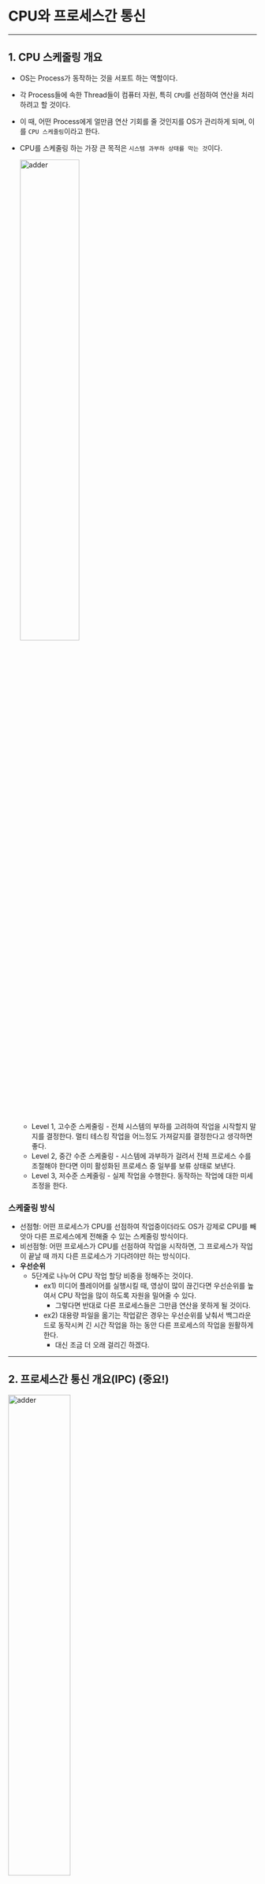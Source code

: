# CPU와 프로세스간 통신

---

## 1. CPU 스케줄링 개요

- OS는 Process가 동작하는 것을 서포트 하는 역할이다.
- 각 Process들에 속한 Thread들이 컴퓨터 자원, 특히 `CPU`를 선점하여 연산을 처리하려고 할 것이다.
- 이 때, 어떤 Process에게 얼만큼 연산 기회를 줄 것인지를 OS가 관리하게 되며, 이를 `CPU 스케줄링`이라고 한다.
- CPU를 스케줄링 하는 가장 큰 목적은 `시스템 과부하 상태를 막는 것`이다.

    <img src="https://github.com/jiyongYoon/study_db_realmysql/assets/98104603/80cd34da-d5a2-44f2-a129-f886b1c22dd7" alt="adder" width="50%" />

  - Level 1, 고수준 스케줄링 - 전체 시스템의 부하를 고려하여 작업을 시작할지 말지를 결정한다. 멀티 테스킹 작업을 어느정도 가져갈지를 결정한다고 생각하면 좋다.
  - Level 2, 중간 수준 스케줄링 - 시스템에 과부하가 걸려서 전체 프로세스 수를 조절해야 한다면 이미 활성화된 프로세스 중 일부를 보류 상태로 보낸다.
  - Level 3, 저수준 스케줄링 - 실제 작업을 수행한다. 동작하는 작업에 대한 미세 조정을 한다. 

### 스케줄링 방식

- 선점형: 어떤 프로세스가 CPU를 선점하여 작업중이더라도 OS가 강제로 CPU를 빼앗아 다른 프로세스에게 전해줄 수 있는 스케줄링 방식이다.
- 비선점형: 어떤 프로세스가 CPU를 선점하여 작업을 시작하면, 그 프로세스가 작업이 끝날 때 까지 다른 프로세스가 기다려야만 하는 방식이다.
- **우선순위**
  - 5단계로 나누어 CPU 작업 할당 비중을 정해주는 것이다.
    - ex1) 미디어 플레이어를 실행시킬 때, 영상이 많이 끊긴다면 우선순위를 높여서 CPU 작업을 많이 하도록 자원을 밀어줄 수 있다.
      - 그렇다면 반대로 다른 프로세스들은 그만큼 연산을 못하게 될 것이다.
    - ex2) 대용량 파일을 옮기는 작업같은 경우는 우선순위를 낮춰서 백그라운드로 동작시켜 긴 시간 작업을 하는 동안 다른 프로세스의 작업을 원활하게 한다.
      - 대신 조금 더 오래 걸리긴 하겠다.

---

## 2. 프로세스간 통신 개요(IPC) (중요!)

<img src="https://github.com/jiyongYoon/study_db_realmysql/assets/98104603/c15e8c71-d7ff-402a-818c-8740770d8285" alt="adder" width="50%" />

1. RAM Shared Memory
   
    <img src="https://github.com/jiyongYoon/study_db_realmysql/assets/98104603/a610037a-89f0-4f73-971d-47ad6f9469de" alt="adder" width="40%" />

2. Pipe (File) - 프로세스 간 통신
3. Socket - 네트워크 수준
4. RPC(Remote Procedure Call)
5. Registry in Memory


